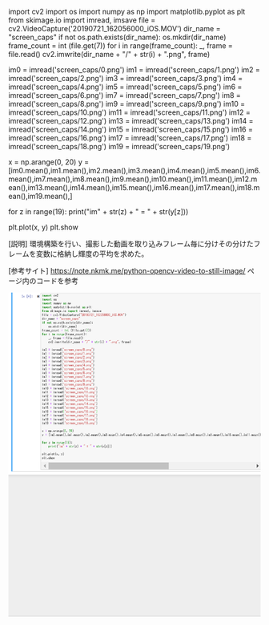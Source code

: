 import cv2
import os
import numpy as np
import matplotlib.pyplot as plt
from skimage.io import imread, imsave
file = cv2.VideoCapture('20190721_162056000_iOS.MOV')
dir_name = "screen_caps"
if not os.path.exists(dir_name):
    os.mkdir(dir_name)
frame_count = int (file.get(7))
for i in range(frame_count):
    _, frame = file.read()
    cv2.imwrite(dir_name + "/" + str(i) + ".png", frame)
    
im0 = imread('screen_caps/0.png')
im1 = imread('screen_caps/1.png')
im2 = imread('screen_caps/2.png')
im3 = imread('screen_caps/3.png')
im4 = imread('screen_caps/4.png')
im5 = imread('screen_caps/5.png')
im6 = imread('screen_caps/6.png')
im7 = imread('screen_caps/7.png')
im8 = imread('screen_caps/8.png')
im9 = imread('screen_caps/9.png')
im10 = imread('screen_caps/10.png')
im11 = imread('screen_caps/11.png')
im12 = imread('screen_caps/12.png')
im13 = imread('screen_caps/13.png')
im14 = imread('screen_caps/14.png')
im15 = imread('screen_caps/15.png')
im16 = imread('screen_caps/16.png')
im17 = imread('screen_caps/17.png')
im18 = imread('screen_caps/18.png')
im19 = imread('screen_caps/19.png')

x = np.arange(0, 20)
y = [im0.mean(),im1.mean(),im2.mean(),im3.mean(),im4.mean(),im5.mean(),im6.mean(),im7.mean(),im8.mean(),im9.mean(),im10.mean(),im11.mean(),im12.mean(),im13.mean(),im14.mean(),im15.mean(),im16.mean(),im17.mean(),im18.mean(),im19.mean(),]

for z in range(19):
    print("im" + str(z) + " = " + str(y[z]))

plt.plot(x, y)
plt.show


[説明]
環境構築を行い、撮影した動画を取り込みフレーム毎に分けその分けたフレームを変数に格納し輝度の平均を求めた。

[参考サイト]
https://note.nkmk.me/python-opencv-video-to-still-image/
ページ内のコードを参考

![](20190722.gif)
